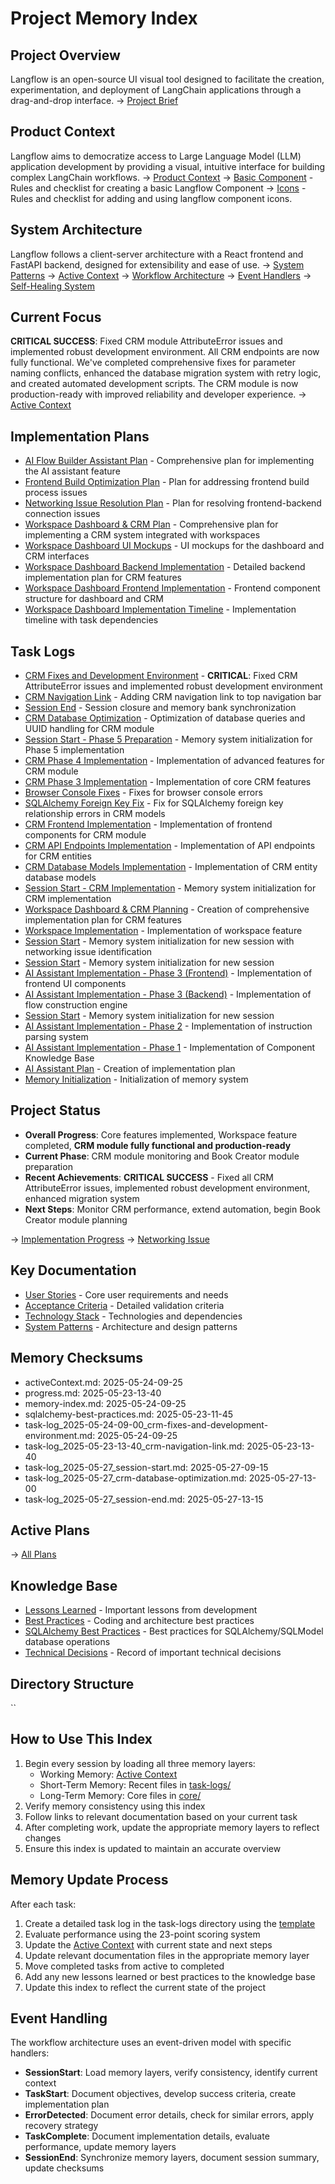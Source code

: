 # Project Memory Index

## Project Overview
Langflow is an open-source UI visual tool designed to facilitate the creation, experimentation, and deployment of LangChain applications through a drag-and-drop interface.
→ [Project Brief](core/projectbrief.md)

## Product Context
Langflow aims to democratize access to Large Language Model (LLM) application development by providing a visual, intuitive interface for building complex LangChain workflows.
→ [Product Context](core/productContext.md)
→ [Basic Component](rules/components/basic_component.mdc) - Rules and checklist for creating a basic Langflow Component
→ [Icons](rules/icons.mdc) - Rules and checklist for adding and using langflow component icons.


## System Architecture
Langflow follows a client-server architecture with a React frontend and FastAPI backend, designed for extensibility and ease of use.
→ [System Patterns](core/systemPatterns.md)
→ [Active Context](core/activeContext.md)
→ [Workflow Architecture](core/workflow-architecture.md)
→ [Event Handlers](core/event-handlers.md)
→ [Self-Healing System](core/self-healing.md)

## Current Focus
**CRITICAL SUCCESS**: Fixed CRM module AttributeError issues and implemented robust development environment. All CRM endpoints are now fully functional. We've completed comprehensive fixes for parameter naming conflicts, enhanced the database migration system with retry logic, and created automated development scripts. The CRM module is now production-ready with improved reliability and developer experience.
→ [Active Context](core/activeContext.md)

## Implementation Plans
- [AI Flow Builder Assistant Plan](plans/ai-flow-builder-assistant-plan.md) - Comprehensive plan for implementing the AI assistant feature
- [Frontend Build Optimization Plan](plans/frontend-build-optimization-plan.md) - Plan for addressing frontend build process issues
- [Networking Issue Resolution Plan](plans/networking-issue-resolution-plan.md) - Plan for resolving frontend-backend connection issues
- [Workspace Dashboard & CRM Plan](plans/workspace-dashboard-crm-plan.md) - Comprehensive plan for implementing a CRM system integrated with workspaces
- [Workspace Dashboard UI Mockups](plans/workspace-dashboard-ui-mockups.md) - UI mockups for the dashboard and CRM interfaces
- [Workspace Dashboard Backend Implementation](plans/workspace-dashboard-backend-implementation.md) - Detailed backend implementation plan for CRM features
- [Workspace Dashboard Frontend Implementation](plans/workspace-dashboard-frontend-implementation.md) - Frontend component structure for dashboard and CRM
- [Workspace Dashboard Implementation Timeline](plans/workspace-dashboard-implementation-timeline.md) - Implementation timeline with task dependencies

## Task Logs
- [CRM Fixes and Development Environment](task-logs/task-log_2025-05-24-09-00_crm-fixes-and-development-environment.md) - **CRITICAL**: Fixed CRM AttributeError issues and implemented robust development environment
- [CRM Navigation Link](task-logs/task-log_2025-05-23-13-40_crm-navigation-link.md) - Adding CRM navigation link to top navigation bar
- [Session End](task-logs/task-log_2025-05-27_session-end.md) - Session closure and memory bank synchronization
- [CRM Database Optimization](task-logs/task-log_2025-05-27_crm-database-optimization.md) - Optimization of database queries and UUID handling for CRM module
- [Session Start - Phase 5 Preparation](task-logs/task-log_2025-05-27_session-start.md) - Memory system initialization for Phase 5 implementation
- [CRM Phase 4 Implementation](task-logs/task-log_2025-05-26_crm-phase4-implementation.md) - Implementation of advanced features for CRM module
- [CRM Phase 3 Implementation](task-logs/task-log_2025-05-25_crm-phase3-implementation.md) - Implementation of core CRM features
- [Browser Console Fixes](task-logs/task-log_2025-05-25_browser-console-fixes.md) - Fixes for browser console errors
- [SQLAlchemy Foreign Key Fix](task-logs/task-log_2025-05-23_sqlalchemy-foreign-key-fix.md) - Fix for SQLAlchemy foreign key relationship errors in CRM models
- [CRM Frontend Implementation](task-logs/task-log_2025-05-24_crm-frontend-implementation.md) - Implementation of frontend components for CRM module
- [CRM API Endpoints Implementation](task-logs/task-log_2025-05-24_crm-api-endpoints-implementation.md) - Implementation of API endpoints for CRM entities
- [CRM Database Models Implementation](task-logs/task-log_2025-05-24_crm-database-models-implementation.md) - Implementation of CRM entity database models
- [Session Start - CRM Implementation](task-logs/task-log_2025-05-24_session-start.md) - Memory system initialization for CRM implementation
- [Workspace Dashboard & CRM Planning](task-logs/task-log_2025-05-23_workspace-dashboard-crm-planning.md) - Creation of comprehensive implementation plan for CRM features
- [Workspace Implementation](task-logs/task-log_2024-06-01_workspace-implementation.md) - Implementation of workspace feature
- [Session Start](task-logs/task-log_2023-05-21_session-start.md) - Memory system initialization for new session with networking issue identification
- [Session Start](task-logs/task-log_2023-05-24_session-start.md) - Memory system initialization for new session
- [AI Assistant Implementation - Phase 3 (Frontend)](task-logs/task-log_2023-05-23_ai-assistant-implementation-phase3-frontend.md) - Implementation of frontend UI components
- [AI Assistant Implementation - Phase 3 (Backend)](task-logs/task-log_2023-05-23_ai-assistant-implementation-phase3.md) - Implementation of flow construction engine
- [Session Start](task-logs/task-log_2023-05-23_session-start.md) - Memory system initialization for new session
- [AI Assistant Implementation - Phase 2](task-logs/task-log_2023-05-22_ai-assistant-implementation-phase2.md) - Implementation of instruction parsing system
- [AI Assistant Implementation - Phase 1](task-logs/task-log_2023-05-21_ai-assistant-implementation-phase1.md) - Implementation of Component Knowledge Base
- [AI Assistant Plan](task-logs/task-log_2023-05-20_ai-assistant-plan.md) - Creation of implementation plan
- [Memory Initialization](task-logs/task-log_2023-05-20_memory-initialization.md) - Initialization of memory system

## Project Status
- **Overall Progress**: Core features implemented, Workspace feature completed, **CRM module fully functional and production-ready**
- **Current Phase**: CRM module monitoring and Book Creator module preparation
- **Recent Achievements**: **CRITICAL SUCCESS** - Fixed all CRM AttributeError issues, implemented robust development environment, enhanced migration system
- **Next Steps**: Monitor CRM performance, extend automation, begin Book Creator module planning

→ [Implementation Progress](core/progress.md)
→ [Networking Issue](errors/error_2023-05-21_networking.md)

## Key Documentation
- [User Stories](core/userStories.md) - Core user requirements and needs
- [Acceptance Criteria](core/acceptanceCriteria.md) - Detailed validation criteria
- [Technology Stack](core/techContext.md) - Technologies and dependencies
- [System Patterns](core/systemPatterns.md) - Architecture and design patterns

## Memory Checksums
- activeContext.md: 2025-05-24-09-25
- progress.md: 2025-05-23-13-40
- memory-index.md: 2025-05-24-09-25
- sqlalchemy-best-practices.md: 2025-05-23-11-45
- task-log_2025-05-24-09-00_crm-fixes-and-development-environment.md: 2025-05-24-09-25
- task-log_2025-05-23-13-40_crm-navigation-link.md: 2025-05-23-13-40
- task-log_2025-05-27_session-start.md: 2025-05-27-09-15
- task-log_2025-05-27_crm-database-optimization.md: 2025-05-27-13-00
- task-log_2025-05-27_session-end.md: 2025-05-27-13-15

## Active Plans

→ [All Plans](plans/)


## Knowledge Base
- [Lessons Learned](knowledge/lessons-learned.md) - Important lessons from development
- [Best Practices](knowledge/best-practices.md) - Coding and architecture best practices
- [SQLAlchemy Best Practices](knowledge/sqlalchemy-best-practices.md) - Best practices for SQLAlchemy/SQLModel database operations
- [Technical Decisions](knowledge/decisions.md) - Record of important technical decisions

## Directory Structure
``

## How to Use This Index
1. Begin every session by loading all three memory layers:
   - Working Memory: [Active Context](core/activeContext.md)
   - Short-Term Memory: Recent files in [task-logs/](task-logs/)
   - Long-Term Memory: Core files in [core/](core/)
2. Verify memory consistency using this index
3. Follow links to relevant documentation based on your current task
4. After completing work, update the appropriate memory layers to reflect changes
5. Ensure this index is updated to maintain an accurate overview

## Memory Update Process
After each task:
1. Create a detailed task log in the task-logs directory using the [template](templates/task-log-template.md)
2. Evaluate performance using the 23-point scoring system
3. Update the [Active Context](core/activeContext.md) with current state and next steps
4. Update relevant documentation files in the appropriate memory layer
5. Move completed tasks from active to completed
6. Add any new lessons learned or best practices to the knowledge base
7. Update this index to reflect the current state of the project

## Event Handling
The workflow architecture uses an event-driven model with specific handlers:
- **SessionStart**: Load memory layers, verify consistency, identify current context
- **TaskStart**: Document objectives, develop success criteria, create implementation plan
- **ErrorDetected**: Document error details, check for similar errors, apply recovery strategy
- **TaskComplete**: Document implementation details, evaluate performance, update memory layers
- **SessionEnd**: Synchronize memory layers, document session summary, update checksums


